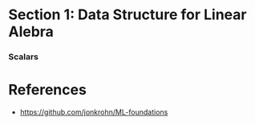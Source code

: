 # Section 1: Data Structure for Linear Alebra
### Scalars




# References
- https://github.com/jonkrohn/ML-foundations
